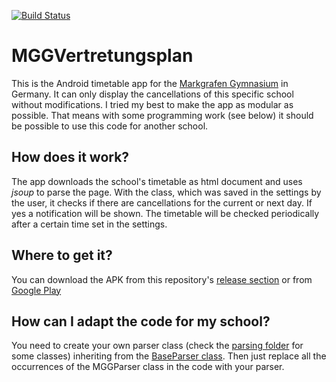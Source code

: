 [![Build Status](https://travis-ci.org/d-Rickyy-b/MGGVertretungsplan.svg?branch=master)](https://travis-ci.org/d-Rickyy-b/MGGVertretungsplan)

# MGGVertretungsplan
This is the Android timetable app for the [Markgrafen Gymnasium](http://http://www.mgg.karlsruhe.de/stupla/stupla.php) in Germany. It can only display the cancellations of this specific school without modifications. I tried my best to make the app as modular as possible. That means with some programming work (see below) it should be possible to use this code for another school.

## How does it work?
The app downloads the school's timetable as html document and uses *jsoup* to parse the page. With the class, which was saved in the settings by the user, it checks if there are cancellations for the current or next day. If yes a notification will be shown. The timetable will be checked periodically after a certain time set in the settings.

## Where to get it?
You can download the APK from this repository's [release section](https://github.com/d-Rickyy-b/MGGVertretungsplan/releases/) or from [Google Play](https://play.google.com/store/apps/details?id=de.aurora.mggvertretungsplan)


## How can I adapt the code for my school?
You need to create your own parser class (check the [parsing folder](https://github.com/d-Rickyy-b/MGGVertretungsplan/tree/master/app/src/main/java/de/aurora/mggvertretungsplan/parsing) for some classes) inheriting from the [BaseParser class](https://github.com/d-Rickyy-b/MGGVertretungsplan/blob/master/app/src/main/java/de/aurora/mggvertretungsplan/parsing/BaseParser.java). Then just replace all the occurrences of the MGGParser class in the code with your parser.
